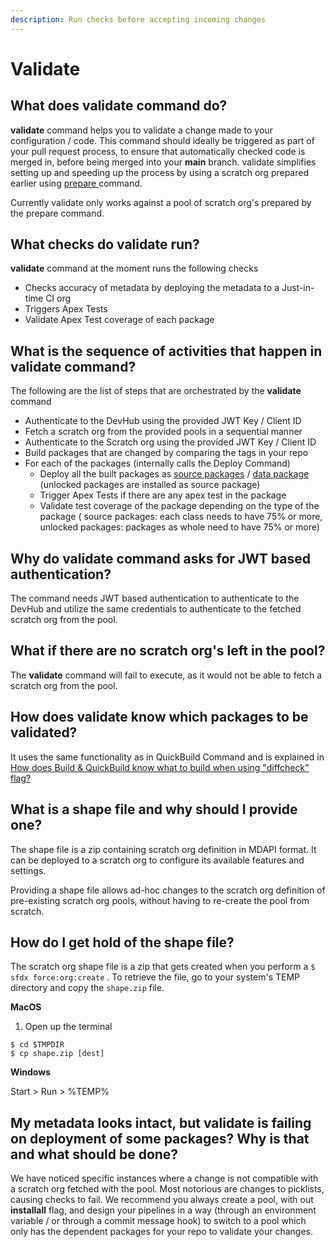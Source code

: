 ```yaml
---
description: Run checks before accepting incoming changes
---
```


# Validate

## What does validate command do?

**validate** command helps you to validate a change made to your configuration / code. This command should ideally be triggered as part of your pull request process, to ensure that automatically checked code is merged in, before being merged into your **main** branch. validate simplifies setting up and speeding up the process by using a scratch org prepared earlier using [prepare ](prepare.md)command.

Currently validate only works against a  pool of scratch org's prepared by the prepare command.

## What checks do validate run?

**validate** command at the moment runs the following checks

* Checks accuracy of metadata by deploying the metadata to a Just-in-time CI org
* Triggers Apex Tests
* Validate Apex Test coverage of each package

## What is the sequence of activities that happen in validate command?

The following are the list of steps that are orchestrated by the **validate** command

* Authenticate to the DevHub using the provided JWT Key / Client ID
* Fetch a scratch org from the provided pools in a sequential manner
* Authenticate to the Scratch org using the provided JWT Key / Client ID
* Build packages that are changed by comparing the tags in your repo
* For each of the packages \(internally calls the Deploy Command\)
  * Deploy all the built packages as [source packages](../source-packages.md) / [data package](../data-packages.md)  \(unlocked packages are installed as source package\)
  * Trigger Apex Tests if there are any apex test in the package
  * Validate test coverage of the package depending on the type of the package \( source packages: each class needs to have 75% or more, unlocked packages: packages as  whole need to have 75% or more\)

## Why do validate command asks for JWT based authentication?

The command needs JWT based authentication to authenticate to the DevHub and utilize the same credentials to authenticate to the fetched scratch org from the pool.

## What if there are no scratch org's left in the pool?

The **validate** command will fail to execute, as it would not be able to fetch a scratch org from the pool.

## How does validate know which packages to be validated?

It uses the same functionality as in QuickBuild Command  and is explained in [How does Build & QuickBuild  know what to build when using "diffcheck" flag?](build-and-quickbuild.md#how-does-build-and-quickbuild-know-what-to-build-when-using-diffcheck-flag)

## What is a shape file and why should I provide one?

The shape file is a zip containing scratch org definition in MDAPI format. It can be deployed to a scratch org to configure its available features and settings.

Providing a shape file allows ad-hoc changes to the scratch org definition of pre-existing scratch org pools, without having to re-create the pool from scratch.

## How do I get hold of the shape file?

The scratch org shape file is a zip that gets created when you perform a `$ sfdx force:org:create` . To retrieve the file, go to your system's TEMP directory and copy the `shape.zip` file.

**MacOS**

1. Open up the terminal

```text
$ cd $TMPDIR
$ cp shape.zip [dest]
```

**Windows**

Start &gt; Run &gt; %TEMP%

## My metadata looks intact, but validate is failing on deployment of some packages? Why is that and what should be done?

We have noticed specific instances where a change is not compatible with a scratch org fetched with the pool. Most notorious are changes to picklists, causing checks to fail. We recommend you always create a pool, with out **installall** flag, and design your pipelines in a way \(through an environment variable / or through a commit message hook\) to switch to a pool which only has the dependent packages for your repo to validate your changes. 







